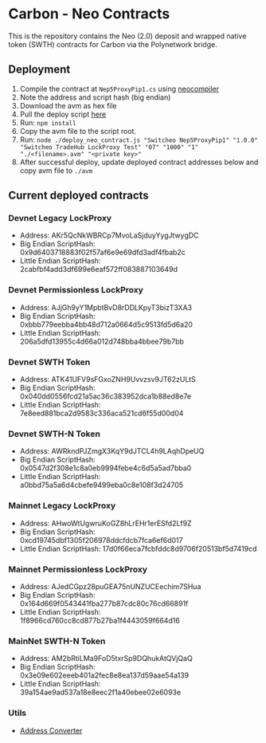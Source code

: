 # Carbon - Neo Contracts

This is the repository contains the  Neo (2.0) deposit and wrapped native token (SWTH) contracts for Carbon via the Polynetwork bridge.

## Deployment

1. Compile the contract at `Nep5ProxyPip1.cs` using [neocompiler](https://neocompiler.io/#!/ecolab/network)
2. Note the address and script hash (big endian)
3. Download the avm as hex file
4. Pull the deploy script [here](https://github.com/Switcheo/switcheo-scripts/blob/master/deploy_neo_contract.js )
5. Run: `npm install`
6. Copy the avm file to the script root.
7. Run: `node ./deploy_neo_contract.js "Switcheo Nep5ProxyPip1" "1.0.0" "Switcheo TradeHub LockProxy Test" "07" "1000" "1" "./<filename>.avm" "<private key>"`
8. After successful deploy, update deployed contract addresses below and copy avm file to `./avm`

## Current deployed contracts

### Devnet Legacy LockProxy

- Address: AKr5QcNkWBRCp7MvoLaSjduyYygJtwygDC
- Big Endian ScriptHash: 0x9d6403718883f02f57af6e9e69dfd3adf4fbab2c
- Little Endian ScriptHash: 2cabfbf4add3df699e6eaf572ff083887103649d

### Devnet Permissionless LockProxy

- Address: AJjGh9yY1MpbtBvD8rDDLKpyT3bizT3XA3
- Big Endian ScriptHash: 0xbbb779eebba4bb48d712a0664d5c9513fd5d6a20
- Little Endian ScriptHash: 206a5dfd13955c4d66a012d748bba4bbee79b7bb

### Devnet SWTH Token

- Address: ATK41UFV9sFGxoZNH9Uvvzsv9JT62zULtS
- Big Endian ScriptHash: 0x040dd0556fcd21a5ac36c383952dca1b88ed8e7e
- Little Endian ScriptHash: 7e8eed881bca2d9583c336aca521cd6f55d00d04

### Devnet SWTH-N Token

- Address: AWRkndPJZmgX3KqY9dJTCL4h9LAqhDpeUQ
- Big Endian ScriptHash: 0x0547d2f308e1c8a0eb9994febe4c6d5a5ad7bba0
- Little Endian ScriptHash: a0bbd75a5a6d4cbefe9499eba0c8e108f3d24705

### Mainnet Legacy LockProxy

- Address: AHwoWtUgwruKoGZ8hLrEHr1erESfd2Lf9Z
- Big Endian ScriptHash: 0xcd19745dbf1305f206978ddcfdcb7fca6ef6d017
- Little Endian ScriptHash: 17d0f66eca7fcbfddc8d9706f20513bf5d7419cd

### Mainnet Permissionless LockProxy

- Address: AJedCGpz28puGEA75nUNZUCEechim7SHua
- Big Endian ScriptHash: 0x164d669f0543441fba277b87cdc80c76cd66891f
- Little Endian ScriptHash: 1f8966cd760cc8cd877b27ba1f4443059f664d16

### MainNet SWTH-N Token

- Address: AM2bRtiLMa9FoD5txrSp9DQhukAtQVjQaQ
- Big Endian ScriptHash: 0x3e09e602eeeb401a2fec8e8ea137d59aae54a139
- Little Endian ScriptHash: 39a154ae9ad537a18e8eec2f1a40ebee02e6093e

### Utils

- [Address Converter](https://neocompiler.io/#!/ecolab/conversor)
